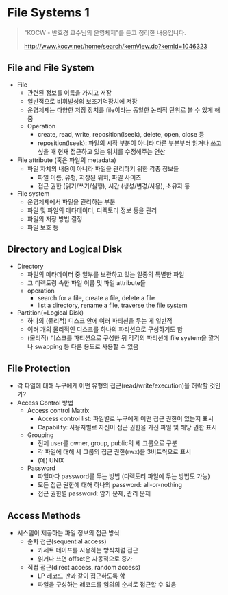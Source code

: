 # File Systems 1

> "KOCW - 반효경 교수님의 운영체제"를 듣고 정리한 내용입니다.
>
> http://www.kocw.net/home/search/kemView.do?kemId=1046323

## File and File System
- File
    - 관련된 정보를 이름을 가지고 저장
    - 일반적으로 비휘발성의 보조기억장치에 저장
    - 운영체제는 다양한 저장 장치를 file이라는 동일한 논리적 단위로 볼 수 있게 해 줌
    - Operation
        - create, read, write, reposition(lseek), delete, open, close 등
        - reposition(lseek): 파일의 시작 부분이 아니라 다른 부분부터 읽거나 쓰고 싶을 때 현재 접근하고 있는 위치를 수정해주는 연산
- File attribute (혹은 파일의 metadata)
    - 파일 자체의 내용이 아니라 파일을 관리하기 위한 각종 정보들
        - 파일 이름, 유형, 저장된 위치, 파일 사이즈
        - 접근 권한 (읽기/쓰기/실행), 시간 (생성/변경/사용), 소유자 등
- File system
    - 운영체제에서 파일을 관리하는 부분
    - 파일 및 파일의 메타데이터, 디렉토리 정보 등을 관리
    - 파일의 저장 방법 결정
    - 파일 보호 등

## Directory and Logical Disk
- Directory
    - 파일의 메타데이터 중 일부를 보관하고 있는 일종의 특별한 파일
    - 그 디렉토링 속한 파일 이름 및 파일 attribute들
    - operation
        - search for a file, create a file, delete a file
        - list a directory, rename a file, traverse the file system
- Partition(=Logical Disk)
    - 하나의 (물리적) 디스크 안에 여러 파티션을 두는 게 일반적
    - 여러 개의 물리적인 디스크를 하나의 파티션으로 구성하기도 함
    - (물리적) 디스크를 파티션으로 구성한 뒤 각각의 파티션에 file system을 깔거나 swapping 등 다른 용도로 사용할 수 있음

## File Protection
- 각 파일에 대해 누구에게 어떤 유형의 접근(read/write/execution)을 허락할 것인가?
- Access Control 방법
    - Access control Matrix
        - Access control list: 파일별로 누구에게 어떤 접근 권한이 있는지 표시
        - Capability: 사용자별로 자신이 접근 권한을 가진 파일 및 해당 권한 표시
    - Grouping
        - 전체 user를 owner, group, public의 세 그룹으로 구분
        - 각 파일에 대해 세 그룹의 접근 권한(rwx)을 3비트씩으로 표시
        - (예) UNIX
    - Password
        - 파일마다 password를 두는 방법 (디렉토리 파일에 두는 방법도 가능)
        - 모든 접근 권한에 대해 하나의 password: all-or-nothing
        - 접근 권한별 password: 암기 문제, 관리 문제

## Access Methods
- 시스템이 제공하는 파일 정보의 접근 방식
    - 순차 접근(sequential access)
        - 카세트 테이프를 사용하는 방식처럼 접근
        - 읽거나 쓰면 offset은 자동적으로 증가
    - 직접 접근(direct access, random access)
        - LP 레코드 판과 같이 접근하도록 함
        - 파일을 구성하는 레코드를 임의의 순서로 접근할 수 있음
